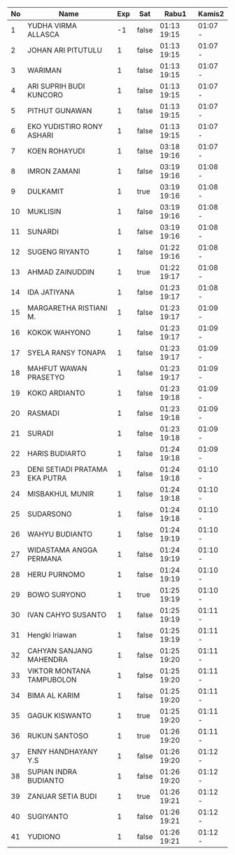 | No | Name | Exp | Sat | Rabu1 | Kamis2 |
|-----|-----|-----|-----|-----|-----|
| 1 | YUDHA VIRMA ALLASCA | -1 | false | 01:13 19:15 | 01:07 - |
| 2 | JOHAN ARI PITUTULU | 1 | false | 01:13 19:15 | 01:07 - |
| 3 | WARIMAN | 1 | false | 01:13 19:15 | 01:07 - |
| 4 | ARI SUPRIH BUDI KUNCORO | 1 | false | 01:13 19:15 | 01:07 - |
| 5 | PITHUT GUNAWAN | 1 | false | 01:13 19:15 | 01:07 - |
| 6 | EKO YUDISTIRO RONY ASHARI | 1 | false | 01:13 19:15 | 01:07 - |
| 7 | KOEN ROHAYUDI | 1 | false | 03:18 19:16 | 01:07 - |
| 8 | IMRON ZAMANI | 1 | false | 03:19 19:16 | 01:08 - |
| 9 | DULKAMIT | 1 | true | 03:19 19:16 | 01:08 - |
| 10 | MUKLISIN | 1 | false | 03:19 19:16 | 01:08 - |
| 11 | SUNARDI | 1 | false | 03:19 19:16 | 01:08 - |
| 12 | SUGENG RIYANTO | 1 | false | 01:22 19:16 | 01:08 - |
| 13 | AHMAD ZAINUDDIN | 1 | true | 01:22 19:17 | 01:08 - |
| 14 | IDA JATIYANA | 1 | false | 01:23 19:17 | 01:08 - |
| 15 | MARGARETHA RISTIANI M. | 1 | false | 01:23 19:17 | 01:09 - |
| 16 | KOKOK WAHYONO | 1 | false | 01:23 19:17 | 01:09 - |
| 17 | SYELA RANSY TONAPA | 1 | false | 01:23 19:17 | 01:09 - |
| 18 | MAHFUT WAWAN PRASETYO | 1 | false | 01:23 19:17 | 01:09 - |
| 19 | KOKO ARDIANTO | 1 | false | 01:23 19:18 | 01:09 - |
| 20 | RASMADI | 1 | false | 01:23 19:18 | 01:09 - |
| 21 | SURADI | 1 | false | 01:23 19:18 | 01:09 - |
| 22 | HARIS BUDIARTO | 1 | false | 01:24 19:18 | 01:09 - |
| 23 | DENI SETIADI PRATAMA EKA PUTRA | 1 | false | 01:24 19:18 | 01:10 - |
| 24 | MISBAKHUL MUNIR | 1 | false | 01:24 19:18 | 01:10 - |
| 25 | SUDARSONO | 1 | false | 01:24 19:18 | 01:10 - |
| 26 | WAHYU BUDIANTO | 1 | false | 01:24 19:19 | 01:10 - |
| 27 | WIDASTAMA ANGGA PERMANA | 1 | false | 01:24 19:19 | 01:10 - |
| 28 | HERU PURNOMO | 1 | false | 01:24 19:19 | 01:10 - |
| 29 | BOWO SURYONO | 1 | true | 01:25 19:19 | 01:10 - |
| 30 | IVAN CAHYO SUSANTO | 1 | false | 01:25 19:19 | 01:11 - |
| 31 | Hengki Iriawan | 1 | false | 01:25 19:19 | 01:11 - |
| 32 | CAHYAN SANJANG MAHENDRA | 1 | false | 01:25 19:20 | 01:11 - |
| 33 | VIKTOR MONTANA TAMPUBOLON | 1 | false | 01:25 19:20 | 01:11 - |
| 34 | BIMA AL KARIM | 1 | false | 01:25 19:20 | 01:11 - |
| 35 | GAGUK KISWANTO | 1 | true | 01:25 19:20 | 01:11 - |
| 36 | RUKUN SANTOSO | 1 | true | 01:26 19:20 | 01:11 - |
| 37 | ENNY HANDHAYANY Y.S | 1 | false | 01:26 19:20 | 01:12 - |
| 38 | SUPIAN INDRA BUDIANTO | 1 | false | 01:26 19:20 | 01:12 - |
| 39 | ZANUAR SETIA BUDI | 1 | true | 01:26 19:21 | 01:12 - |
| 40 | SUGIYANTO | 1 | false | 01:26 19:21 | 01:12 - |
| 41 | YUDIONO | 1 | false | 01:26 19:21 | 01:12 - |
